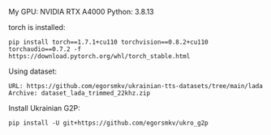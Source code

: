 My GPU: NVIDIA RTX A4000
Python: 3.8.13

torch is installed:

    pip install torch==1.7.1+cu110 torchvision==0.8.2+cu110 torchaudio==0.7.2 -f https://download.pytorch.org/whl/torch_stable.html

Using dataset:

    URL: https://github.com/egorsmkv/ukrainian-tts-datasets/tree/main/lada
    Archive: dataset_lada_trimmed_22khz.zip

Install Ukrainian G2P:

    pip install -U git+https://github.com/egorsmkv/ukro_g2p
